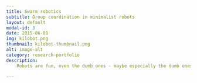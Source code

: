 ```yaml
---
title: Swarm robotics
subtitle: Group coordination in minimalist robots
layout: default
modal-id: 3
date: 2015-06-01
img: kilobot.png
thumbnail: kilobot-thumbnail.png
alt: image-alt
category: research-portfolio
description:
    Robots are fun, even the dumb ones - maybe especially the dumb ones. 

---
```

